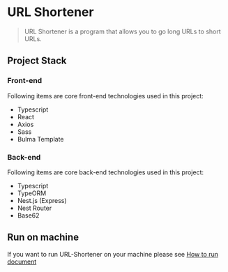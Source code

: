 # URL Shortener

> URL Shortener is a program that allows you to go long URLs to short URLs.

## Project Stack

### Front-end

Following items are core front-end technologies used in this project:

-   Typescript
-   React
-   Axios
-   Sass
-   Bulma Template

### Back-end

Following items are core back-end technologies used in this project:

-   Typescript
-   TypeORM
-   Nest.js (Express)
-   Nest Router
-   Base62

## Run on machine

If you want to run URL-Shortener on your machine please see [How to run document](GUIDELINES.md)

